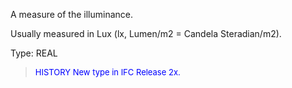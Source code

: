 A measure of the illuminance.

Usually measured in Lux (lx, Lumen/m2 = Candela Steradian/m2).

Type: REAL

> <font size="-1" color="#0000FF">HISTORY New type in IFC Release 2x.
</font>